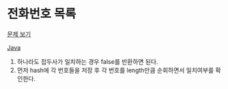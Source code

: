 # 전화번호 목록

[문제 보기](https://programmers.co.kr/learn/courses/30/lessons/42577)

[Java](./Solution.java)

1. 하나라도 접두사가 일치하는 경우 false를 반환하면 된다.
2. 먼저 hash에 각 번호들을 저장 후 각 번호를 length만큼 순회하면서 일치여부를 확인한다.
